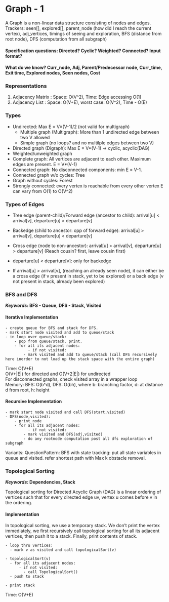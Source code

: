 # Graph - 1 
A Graph is a non-linear data structure consisting of nodes and edges. \
Trackers: seen[], explored[], parent_node (how did I reach the current vertex), adj_vertices, timings of seeing and exploration, BFS (distance from root node), DFS (computation from all subgraph)

#### Specification questions: Directed? Cyclic? Weighted? Connected? Input format?
#### What do we know? Curr_node, Adj, Parent/Predecessor node, Curr_time, Exit time, Explored nodes, Seen nodes, Cost

### Representations
1. Adjacency Matrix : Space: O(V^2), Time: Edge accessing O(1)
2. Adjacency List   : Space: O(V+E), worst case: O(V^2), Time - O(E)

### Types
* Undirected: Max E = V×(V-1)/2 (not valid for multigraph)
	* Multiple graph (Multigraph): More than 1 undirected edge between two V allowed
	* Simple graph (no loops? and no multilple edges between two V)
* Directed graph (Digraph): Max E = V*(V-1) -> cyclic, acyclic(DAG)
* Weighted/unweighted graph
* Complete graph: All vertices are adjacent to each other. Maximum edges are present. E = V*(V-1)
* Connected graph: No disconnected components: min E = V-1.
* Connected graph w/o cycles: Tree
* Graph without cycles: Forest
* Strongly connected: every vertex is reachable from every other vertex
E can vary from O(1) to O(V^2)

### Types of Edges
* Tree edge (parent-child)/Forward edge (ancestor to child): arrival[u] < arrival[v], departure[u] > departure[v]
* Backedge (child to ancestor: opp of forward edge): arrival[u] > arrival[v], departure[u] < departure[v]
* Cross edge (node to non-ancestor): arrival[u] > arrival[v], departure[u] > departure[v] (Reach cousin? first, leave cousin first)

* departure[u] < departure[v]: only for backedge
* If arrival[u] > arrival[v], (reaching an already seen node), it can either be a cross edge (if v present in stack, yet to be explored) or a back edge (v not present in stack, already been explored)

### BFS and DFS
**_Keywords_: BFS - Queue, DFS - Stack, Visited**

#### Iterative Implementation
```
- create queue for BFS and stack for DFS.
- mark start node visited and add to queue/stack
- in loop over queue/stack:
	- pop from queue/stack. print. 
	- for all its adjacent nodes:
          - if not visited:
	    - mark visited and add to queue/stack (call DFS recursively here inorder to not load up the stack space with the entire graph)
```
Time: O(V+E)  
O(V+|E|) for directed and O(V+2|E|) for undirected  
For disconnected graphs, check visited array in a wrapper loop  
Memory: BFS: O(b^d), DFS: O(bh), where b: branching factor, d: at distance d from root, h: height

#### Recursive Implementation
```
- mark start node visited and call DFS(start,visited)
- DFS(node,visited):
	- print node
	- for all its adjacent nodes:
          - if not visited:
	    - mark visited and DFS(adj,visited)
        - do any rootnode computation post all dfs exploration of subgraph
```
Variants:
QuestionPattern: BFS with state tracking: put all state variables in queue and visited. refer shortest path with Max k obstacle removal.


### Topological Sorting

**_Keywords_: Dependencies, Stack**

Topological sorting for Directed Acyclic Graph (DAG) is a linear ordering of vertices such that for every directed edge uv, vertex u comes before v in the ordering.
#### Implementation
In topological sorting, we use a temporary stack. We don’t print the vertex immediately, we first recursively call topological sorting for all its adjacent vertices, then push it to a stack. Finally, print contents of stack.			
```
- loop thru vertices:
  - mark v as visited and call topologicalSort(v)
  
- topologicalSort(v)
  - for all its adjacent nodes:
      - if not visited:
	    - call TopologicalSort()
  - push to stack
  
- print stack
```
Time: O(V+E)
